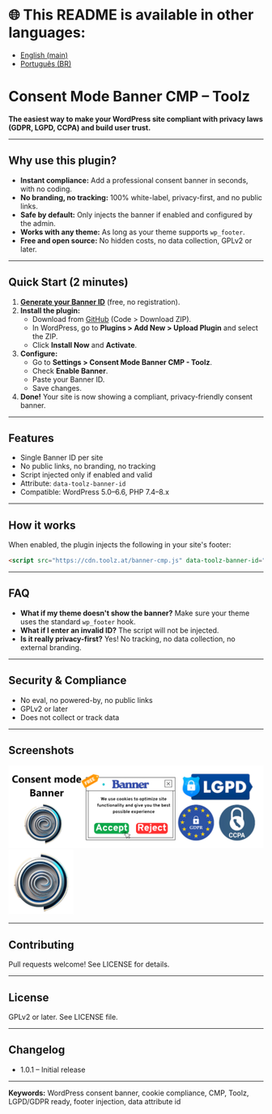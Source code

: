 


# :globe_with_meridians: This README is available in other languages:
- [English (main)](README.en.md)
- [Português (BR)](README.pt-br.md)

# Consent Mode Banner CMP – Toolz

**The easiest way to make your WordPress site compliant with privacy laws (GDPR, LGPD, CCPA) and build user trust.**

---

## Why use this plugin?

- **Instant compliance:** Add a professional consent banner in seconds, with no coding.
- **No branding, no tracking:** 100% white-label, privacy-first, and no public links.
- **Safe by default:** Only injects the banner if enabled and configured by the admin.
- **Works with any theme:** As long as your theme supports `wp_footer`.
- **Free and open source:** No hidden costs, no data collection, GPLv2 or later.

---

## Quick Start (2 minutes)

1. **[Generate your Banner ID](https://consentmode.toolz.at/en/generator)** (free, no registration).
2. **Install the plugin:**
	 - Download from [GitHub](https://github.com/Toolz-at/consent-mode-banner-cmp-toolz) (Code > Download ZIP).
	 - In WordPress, go to **Plugins > Add New > Upload Plugin** and select the ZIP.
	 - Click **Install Now** and **Activate**.
3. **Configure:**
	 - Go to **Settings > Consent Mode Banner CMP - Toolz**.
	 - Check **Enable Banner**.
	 - Paste your Banner ID.
	 - Save changes.
4. **Done!** Your site is now showing a compliant, privacy-friendly consent banner.

---

## Features

- Single Banner ID per site
- No public links, no branding, no tracking
- Script injected only if enabled and valid
- Attribute: `data-toolz-banner-id`
- Compatible: WordPress 5.0–6.6, PHP 7.4–8.x

---

## How it works

When enabled, the plugin injects the following in your site's footer:

```html
<script src="https://cdn.toolz.at/banner-cmp.js" data-toolz-banner-id="YOUR_ID"></script>
```

---

## FAQ

- **What if my theme doesn't show the banner?**
	Make sure your theme uses the standard `wp_footer` hook.
- **What if I enter an invalid ID?**
	The script will not be injected.
- **Is it really privacy-first?**
	Yes! No tracking, no data collection, no external branding.

---

## Security & Compliance

- No eval, no powered-by, no public links
- GPLv2 or later
- Does not collect or track data

---

## Screenshots

![Settings page screenshot](assets/banner-1544x500.png)
![Plugin icon](assets/icon-128x128.png)

---

## Contributing

Pull requests welcome! See LICENSE for details.

---

## License

GPLv2 or later. See LICENSE file.

---

## Changelog

- 1.0.1 – Initial release

---

**Keywords:** WordPress consent banner, cookie compliance, CMP, Toolz, LGPD/GDPR ready, footer injection, data attribute id
